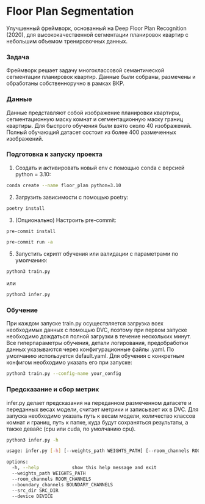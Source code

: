 # Floor Plan Segmentation
Улучшенный фреймворк, основанный на Deep Floor Plan Recognition (2020), для высококачественной сегментации планировок квартир с небольшим объемом тренировочных данных.

### Задача
Фреймворк решает задачу многоклассовой семантической сегментации планировок квартир. Данные были собраны, размечены и обработаны собственноручно в рамках ВКР.

### Данные
Данные представляют собой изображение планировки квартиры, сегментационную маску комнат и сегментационную маску границ квартиры. 
Для быстрого обучения были взято около 40 изображений. Полный обучающий датасет состоит из более 400 размеченных изображений.

### Подготовка к запуску проекта

1. Создать и активировать новый env с помощью conda с версией python = 3.10:
```bash
conda create --name floor_plan python=3.10
```

2. Загрузить зависимости с помощью poetry:
```bash
poetry install
```

3. (Опционально) Настроить pre-commit:
```bash
pre-commit install
```
```bash
pre-commit run -a
```

5. Запустить скрипт обучения или валидации с параметрами по умолчанию:
```bash
python3 train.py
```
или
```bash
python3 infer.py
```

### Обучение 
При каждом запуске train.py осуществляется загрузка всех необходимых данных с помощью DVC, поэтому при первом запуске необходимо дождаться полной загрузки в течение нескольких минут.
Все гиперпараметры обучения, детали логирования, предобработки данных указываются через конфигурационные файлы .yaml. По умолчанию используется default.yaml. Для обучения
с конкретным конфигом необходимо указать его при запуске:
```bash
python3 train.py --config-name your_config
```

### Предсказание и сбор метрик 
infer.py делает предсказания на переданном размеченном датасете и переданных весах модели, считает метрики и записывает их в DVC. Для запуска необходимо указать путь к весам модели,
количество классов комнат и границ, путь к папке, куда будут сохраняться результаты, а также девайс (cpu или cuda, по умолчанию cpu).
```bash
python3 infer.py -h

usage: infer.py [-h] [--weights_path WEIGHTS_PATH] [--room_channels ROOM_CHANNELS] [--boundary_channels BOUNDARY_CHANNELS] [--src_dir SRC_DIR] [--device DEVICE]

options:
  -h, --help            show this help message and exit
  --weights_path WEIGHTS_PATH
  --room_channels ROOM_CHANNELS
  --boundary_channels BOUNDARY_CHANNELS
  --src_dir SRC_DIR
  --device DEVICE
```
